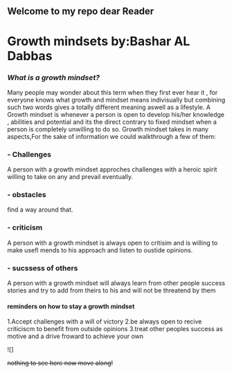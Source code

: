 ## Welcome  to my repo dear Reader
# **Growth mindsets by:Bashar AL Dabbas**


### ***What is a growth mindset?*** 
Many people may wonder about this term when they first ever hear it , for everyone knows what growth and mindset means indivisually but combining such two words gives a totally different meaning aswell as a lifestyle. A Growth mindset is whenever a person is open to develop his/her knowledge , abilities and potential and its the direct contrary to fixed mindset when a person is completely unwilling to do so. Growth mindset takes in many aspects,For the sake of information we could walkthrough a few of them:

### - **Challenges**
A person with a growth mindset approches challenges with a heroic spirit willing to take on any and prevail eventually.
### - **obstacles**
find a way around that.
### - **criticism**
A person with a growth mindset is always open to critisim and is willing to make usefl mends to his approach and listen to oustide opinions.
### - **sucssess of others**
A person with a growth mindset will always learn from other people success stories and try to add from theirs to his and will not be threatend by them

#### reminders on how to stay a growth mindset
1.Accept challenges with a will of victory
2.be always open to recive criticiscm to benefit from outside opinions
3.treat other peoples success as motive and a drive froward to achieve your own


![]



 ~~nothing to see here now move along!~~ 




